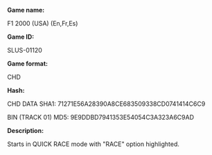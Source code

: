 **Game name:**

F1 2000 (USA) (En,Fr,Es)

**Game ID:**

SLUS-01120

**Game format:**

CHD

**Hash:**

CHD DATA SHA1: 71271E56A28390A8CE683509338CD0741414C6C9

BIN (TRACK 01) MD5: 9E9DDBD7941353E54054C3A323A6C9AD

**Description:**

Starts in QUICK RACE mode with "RACE" option highlighted.